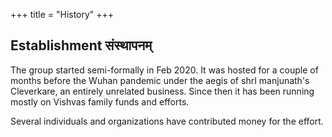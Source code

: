 +++
title = "History"
+++

## Establishment संस्थापनम्

The group started semi-formally in Feb 2020. It was hosted for a couple of months before the Wuhan pandemic under the aegis of shrI manjunath's Cleverkare, an entirely unrelated business. Since then it has been running mostly on Vishvas family funds and efforts.

Several individuals and organizations have contributed money for the effort. 